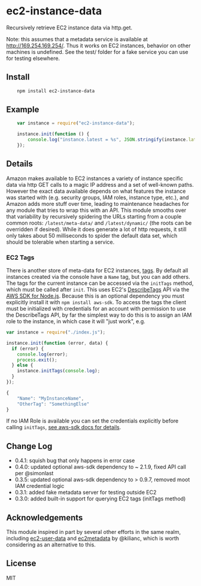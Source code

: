 # ec2-instance-data

Recursively retrieve EC2 instance data via http.get.

Note: this assumes that a metadata service is available at http://169.254.169.254/.
Thus it works on EC2 instances, behavior on other machines is undefined.  See
the test/ folder for a fake service you can use for testing elsewhere.

## Install

```bash
    npm install ec2-instance-data
```

## Example

```javascript
    var instance = require("ec2-instance-data");

    instance.init(function () {
        console.log("instance.latest = %s", JSON.stringify(instance.latest, null, "  "));
    });
```

## Details

Amazon makes available to EC2 instances a variety of instance specific data via http GET calls to a
magic IP address and a set of well-known paths.  However the exact data available depends on 
what features the instance was started with (e.g. security groups, IAM roles, instance type, etc.),
and Amazon adds more stuff over time, leading to maintenance headaches for any module that tries to wrap
this with an API.  This module smooths over that variability by recursively spidering the URLs starting
from a couple common roots: `/latest/meta-data/` and `/latest/dynamic/` (the roots can be overridden
if desired).  While it does generate a lot of http requests, it still only takes about 50 milliseconds
to spider the default data set, which should be tolerable when starting a service.

### EC2 Tags

There is another store of meta-data for EC2 instances, [tags](http://docs.aws.amazon.com/AWSEC2/latest/UserGuide/Using_Tags.html).
By default all instances created via the console have a `Name` tag, but you can add others.  The tags for the current instance
can be accessed via the `initTags` method, which must be called after `init`.  This uses EC2's
[DescribeTags](http://docs.aws.amazon.com/AWSEC2/latest/APIReference/ApiReference-query-DescribeTags.html) API via
the [AWS SDK for Node.js](http://aws.amazon.com/sdkfornodejs/).  Because this is an optional dependency you must explicitly install it with
`npm install aws-sdk`.  To access the tags the client must be initialized with credentials for an account with 
permission to use the DescribeTags API, by far the simplest way to do this is to assign an IAM role to the instance, 
in which case it will "just work", e.g.

```javascript
var instance = require("./index.js");

instance.init(function (error, data) {
  if (error) {
    console.log(error);
    process.exit();
  } else {
    instance.initTags(console.log);
  }
});
```
```javascript
{
    "Name": "MyInstanceName",
    "OtherTag": "SomethingElse"
}
```

If no IAM Role is available you can set the credentials explicitly before calling `initTags`, [see
aws-sdk docs for details](http://docs.aws.amazon.com/AWSJavaScriptSDK/latest/AWS/Credentials.html).

## Change Log

- 0.4.1: squish bug that only happens in error case
- 0.4.0: updated optional aws-sdk dependency to ~ 2.1.9, fixed API call per @simonlast
- 0.3.5: updated optional aws-sdk dependency to > 0.9.7, removed moot IAM credential logic
- 0.3.1: added fake metadata server for testing outside EC2
- 0.3.0: added built-in support for querying EC2 tags (initTags method)

## Acknowledgements

This module inspired in part by several other efforts in the same realm,
including [ec2-user-data](https://github.com/jolira/ec2-user-data)
and [ec2metadata](https://github.com/kilianc/node-ec2metadata)
by @kilianc, which is worth considering as an alternative to this.

## License

MIT
